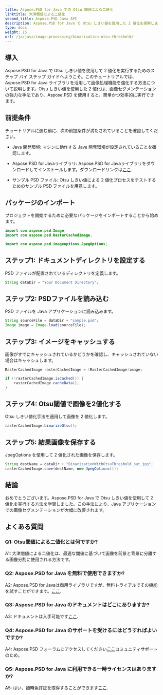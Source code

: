 ```yaml
---
title: Aspose.PSD for Java での Otsu 閾値による二値化
linktitle: 大津閾値による二値化
second_title: Aspose.PSD Java API
description: Aspose.PSD for Java で Otsu しきい値を使用した 2 値化を探索します。強力な画像セグメンテーション手法です。
type: docs
weight: 15
url: /ja/java/image-processing/binarization-otsu-threshold/
---
```

## 導入

Aspose.PSD for Java で Otsu しきい値を使用して 2 値化を実行するためのステップ バイ ステップ ガイドへようこそ。このチュートリアルでは、Aspose.PSD for Java ライブラリを活用して画像処理機能を強化する方法について説明します。Otsu しきい値を使用した 2 値化は、画像セグメンテーションの強力な手法であり、Aspose.PSD を使用すると、簡単かつ効率的に実行できます。

## 前提条件

チュートリアルに進む前に、次の前提条件が満たされていることを確認してください。

- Java 開発環境: マシンに動作する Java 開発環境が設定されていることを確認します。

- Aspose.PSD for Javaライブラリ: Aspose.PSD for Javaライブラリをダウンロードしてインストールします。ダウンロードリンクは[ここ](https://releases.aspose.com/psd/java/).

- サンプル PSD ファイル: Otsu しきい値による 2 値化プロセスをテストするためのサンプル PSD ファイルを用意します。

## パッケージのインポート

プロジェクトを開始するために必要なパッケージをインポートすることから始めます。

```java
import com.aspose.psd.Image;
import com.aspose.psd.RasterCachedImage;

import com.aspose.psd.imageoptions.JpegOptions;
```

## ステップ1: ドキュメントディレクトリを設定する

PSD ファイルが配置されているディレクトリを定義します。

```java
String dataDir = "Your Document Directory";
```

## ステップ2: PSDファイルを読み込む

PSD ファイルを Java アプリケーションに読み込みます。

```java
String sourceFile = dataDir + "sample.psd";
Image image = Image.load(sourceFile);
```

## ステップ3: イメージをキャッシュする

画像がすでにキャッシュされているかどうかを確認し、キャッシュされていない場合はキャッシュします。

```java
RasterCachedImage rasterCachedImage = (RasterCachedImage)image;

if (!rasterCachedImage.isCached()) {
    rasterCachedImage.cacheData();
}
```

## ステップ4: Otsu閾値で画像を2値化する

Otsu しきい値化手法を適用して画像を 2 値化します。

```java
rasterCachedImage.binarizeOtsu();
```

## ステップ5: 結果画像を保存する

JpegOptions を使用して 2 値化された画像を保存します。

```java
String destName = dataDir + "BinarizationWithOtsuThreshold_out.jpg";
rasterCachedImage.save(destName, new JpegOptions());
```

## 結論

おめでとうございます。Aspose.PSD for Java で Otsu しきい値を使用して 2 値化を実行する方法を学習しました。この手法により、Java アプリケーションでの画像セグメンテーションが大幅に改善されます。

## よくある質問

### Q1: Otsu閾値による二値化とは何ですか?

A1: 大津閾値による二値化は、最適な閾値に基づいて画像を前景と背景に分離する画像分割に使用される方法です。

### Q2: Aspose.PSD for Java を無料で使用できますか?

 A2: Aspose.PSD for Javaは商用ライブラリですが、無料トライアルでその機能を試すことができます。[ここ](https://releases.aspose.com/).

### Q3: Aspose.PSD for Java のドキュメントはどこにありますか?

A3: ドキュメントは入手可能です[ここ](https://reference.aspose.com/psd/java/).

### Q4: Aspose.PSD for Java のサポートを受けるにはどうすればよいですか?

 A4: Aspose.PSD フォーラムにアクセスしてください[ここ](https://forum.aspose.com/c/psd/34)コミュニティサポートのため。

### Q5: Aspose.PSD for Java に利用できる一時ライセンスはありますか?

 A5: はい、臨時免許証を取得することができます[ここ](https://purchase.aspose.com/temporary-license/).